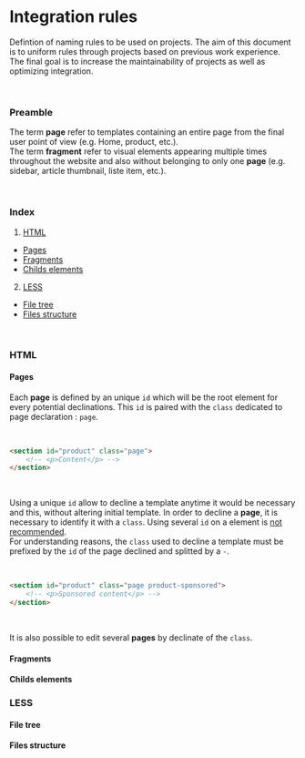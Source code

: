 # Integration rules

Defintion of naming rules to be used on projects. The aim of this document is to uniform rules through projects based on previous work experience.  
The final goal is to increase the maintainability of projects as well as optimizing integration.

<br>

### Preamble

The term **page** refer to templates containing an entire page from the final user point of view (e.g. Home, product, etc.).     
The term **fragment** refer to visual elements appearing multiple times throughout the website and also without belonging to only one **page**  (e.g. sidebar, article thumbnail, liste item, etc.).

<br>

### Index

 1. [HTML](#html)
  - [Pages](#pages)
  - [Fragments](#fragments)
  - [Childs elements](#childselements)
 2. [LESS](#less)
  - [File tree](#file-tree)
  - [Files structure](#files-structure)

<br>

### HTML

#### Pages

Each **page** is defined by an unique `id` which will be the root element for every potential declinations. This `id` is paired with the `class` dedicated to page declaration : `page`.

<br>

```html
<section id="product" class="page">
    <!-- <p>Content</p> -->
</section>
```
<br>

Using a unique `id` allow to decline a template anytime it would be necessary and this, without altering initial template. In order to decline a **page**, it is necessary to identify it with a `class`. Using several `id` on a element is [not recommended](http://www.w3.org/TR/xhtml1/#h-4.10).  
For understanding reasons, the `class` used to decline a template must be prefixed by the `id` of the page declined and splitted by a `-`.

<br>

```html
<section id="product" class="page product-sponsored">
    <!-- <p>Sponsored content</p> -->
</section>
```
<br>

It is also possible to edit several **pages** by declinate of the `class`.

#### Fragments

#### Childs elements

### LESS

#### File tree

#### Files structure
